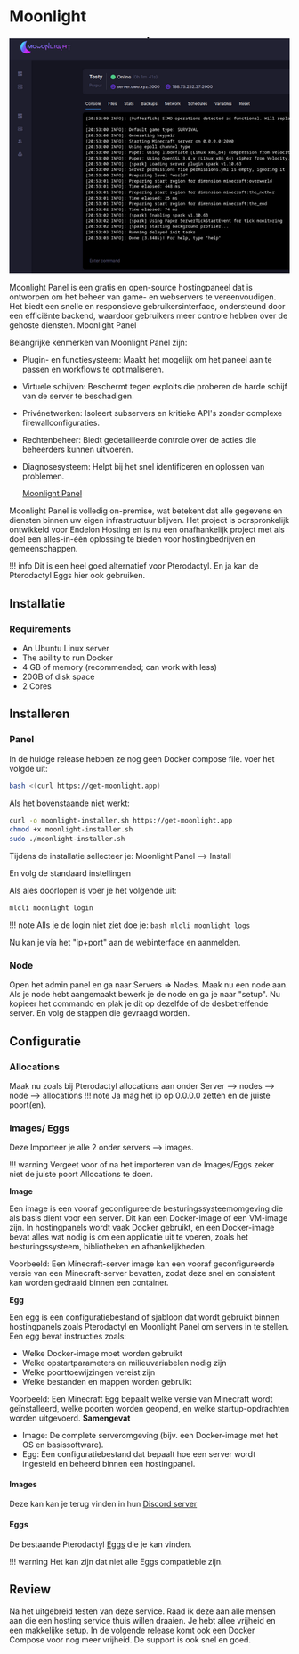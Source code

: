 # Moonlight

![Moonlight Panel](../_assets/images/moonlight_panel.png)

Moonlight Panel is een gratis en open-source hostingpaneel dat is ontworpen om het beheer van game- en webservers te vereenvoudigen. Het biedt een snelle en responsieve gebruikersinterface, ondersteund door een efficiënte backend, waardoor gebruikers meer controle hebben over de gehoste diensten.
Moonlight Panel

Belangrijke kenmerken van Moonlight Panel zijn:

- Plugin- en functiesysteem: Maakt het mogelijk om het paneel aan te passen en workflows te optimaliseren.
- Virtuele schijven: Beschermt tegen exploits die proberen de harde schijf van de server te beschadigen.
- Privénetwerken: Isoleert subservers en kritieke API's zonder complexe firewallconfiguraties.
- Rechtenbeheer: Biedt gedetailleerde controle over de acties die beheerders kunnen uitvoeren.
- Diagnosesysteem: Helpt bij het snel identificeren en oplossen van problemen.

  [Moonlight Panel](https://moonlightpanel.xyz)

Moonlight Panel is volledig on-premise, wat betekent dat alle gegevens en diensten binnen uw eigen infrastructuur blijven. Het project is oorspronkelijk ontwikkeld voor Endelon Hosting en is nu een onafhankelijk project met als doel een alles-in-één oplossing te bieden voor hostingbedrijven en gemeenschappen.

!!! info
    Dit is een heel goed alternatief voor Pterodactyl. En ja kan de Pterodactyl Eggs hier ook gebruiken.

## Installatie
### Requirements
- An Ubuntu Linux server
- The ability to run Docker
- 4 GB of memory (recommended; can work with less)
- 20GB of disk space
- 2 Cores

## Installeren
### Panel
In de huidge release hebben ze nog geen Docker compose file.
voer het volgde uit:
```bash
bash <(curl https://get-moonlight.app)
```
Als het bovenstaande niet werkt:
```bash
curl -o moonlight-installer.sh https://get-moonlight.app
chmod +x moonlight-installer.sh
sudo ./moonlight-installer.sh
```
Tijdens de installatie sellecteer je:
Moonlight Panel --> Install

En volg de standaard instellingen

Als ales doorlopen is voer je het volgende uit:
```bash
mlcli moonlight login
```

!!! note
    Alls je de login niet ziet doe je:
    ```bash
    mlcli moonlight logs
    ```

Nu kan je via het "ip+port" aan de webinterface en aanmelden.

### Node
Open het admin panel en ga naar Servers => Nodes.
Maak nu een node aan. Als je node hebt aangemaakt bewerk je de node en ga je naar "setup".
Nu kopieer het commando en plak je dit op dezelfde of de desbetreffende server.
En volg de stappen die gevraagd worden.

## Configuratie
### Allocations
Maak nu zoals bij Pterodactyl allocations aan onder Server --> nodes --> node --> allocations
!!! note
    Ja mag het ip op 0.0.0.0 zetten en de juiste poort(en).

### Images/ Eggs
Deze Importeer je alle 2 onder servers --> images.

!!! warning
    Vergeet voor of na het importeren van de Images/Eggs zeker niet de juiste poort Allocations te doen.

**Image**

Een image is een vooraf geconfigureerde besturingssysteemomgeving die als basis dient voor een server. Dit kan een Docker-image of een VM-image zijn. In hostingpanels wordt vaak Docker gebruikt, en een Docker-image bevat alles wat nodig is om een applicatie uit te voeren, zoals het besturingssysteem, bibliotheken en afhankelijkheden.

Voorbeeld: Een Minecraft-server image kan een vooraf geconfigureerde versie van een Minecraft-server bevatten, zodat deze snel en consistent kan worden gedraaid binnen een container.

**Egg**

Een egg is een configuratiebestand of sjabloon dat wordt gebruikt binnen hostingpanels zoals Pterodactyl en Moonlight Panel om servers in te stellen. Een egg bevat instructies zoals:

- Welke Docker-image moet worden gebruikt
- Welke opstartparameters en milieuvariabelen nodig zijn
- Welke poorttoewijzingen vereist zijn
- Welke bestanden en mappen worden gebruikt

Voorbeeld: Een Minecraft Egg bepaalt welke versie van Minecraft wordt geïnstalleerd, welke poorten worden geopend, en welke startup-opdrachten worden uitgevoerd.
**Samengevat**

- Image: De complete serveromgeving (bijv. een Docker-image met het OS en basissoftware).
- Egg: Een configuratiebestand dat bepaalt hoe een server wordt ingesteld en beheerd binnen een hostingpanel.

#### Images 
Deze kan kan je terug vinden in hun [Discord server](https://discord.gg/AUZjsgbv)

#### Eggs 
De bestaande Pterodactyl [Eggs](https://github.com/pelican-eggs/eggs/tree/master/game_eggs) die je kan vinden.



!!! warning
    Het kan zijn dat niet alle Eggs compatieble zijn.



## Review
Na het uitgebreid testen van deze service. Raad ik deze aan alle mensen aan die een hosting service thuis willen draaien.
Je hebt allee vrijheid en een makkelijke setup. In de volgende release komt ook een Docker Compose voor nog meer vrijheid.
De support is ook snel en goed.